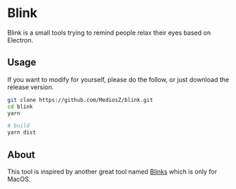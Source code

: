 # Blink

Blink is a small tools trying to remind people relax their eyes based on Electron.

## Usage
If you want to modify for yourself, please do the follow, or just download the release version.

```bash 
git clone https://github.com/MediosZ/blink.git
cd blink 
yarn 

# build
yarn dist
```

## About

This tool is inspired by another great tool named [Blinks](http://blinks.imagestudiopro.com/) which is only for MacOS.